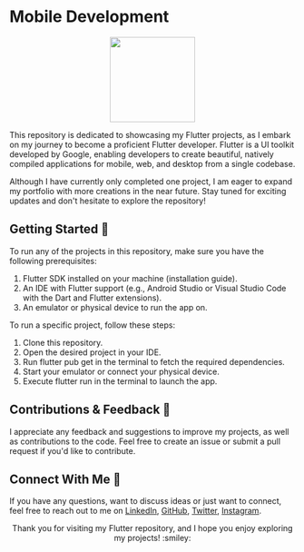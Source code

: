 # Mobile Development

<div align="center" height="200px">

<img src="https://user-images.githubusercontent.com/6312342/204096834-8899eef6-2fe3-47da-a8a3-951e4e37596f.png" height="150px">

</div>

This repository is dedicated to showcasing my Flutter projects, as I embark on my journey to become a proficient Flutter developer. Flutter is a UI toolkit developed by Google, enabling developers to create beautiful, natively compiled applications for mobile, web, and desktop from a single codebase.

Although I have currently only completed one project, I am eager to expand my portfolio with more creations in the near future. Stay tuned for exciting updates and don't hesitate to explore the repository!

## Getting Started :rocket:
To run any of the projects in this repository, make sure you have the following prerequisites:

1. Flutter SDK installed on your machine (installation guide).
2. An IDE with Flutter support (e.g., Android Studio or Visual Studio Code with the Dart and Flutter extensions).
3. An emulator or physical device to run the app on.

To run a specific project, follow these steps:

1. Clone this repository.
2. Open the desired project in your IDE.
3. Run flutter pub get in the terminal to fetch the required dependencies.
4. Start your emulator or connect your physical device.
5. Execute flutter run in the terminal to launch the app.

## Contributions & Feedback :speech_balloon:

I appreciate any feedback and suggestions to improve my projects, as well as contributions to the code. Feel free to create an issue or submit a pull request if you'd like to contribute.

## Connect With Me :handshake:
If you have any questions, want to discuss ideas or just want to connect, feel free to reach out to me on [LinkedIn](linkedin.com/in/edwin-san/), [GitHub](https://github.com/EdwinSanFI), [Twitter](https://twitter.com/home), [Instagram](instagram.com/edwinsanfi/).


<p align="center"> Thank you for visiting my Flutter repository, and I hope you enjoy exploring my projects! :smiley: </p>
